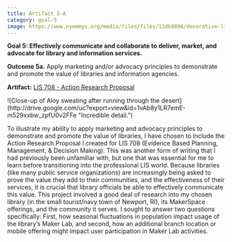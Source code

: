 ```yaml
---
title: Artifact 5-A
category: goal-5
image: https://www.nyemmys.org/media/files/files/11db8896/decorative-line-break-29.png
---
```


**Goal 5: Effectively communicate and collaborate to deliver, market, and advocate for library and information services.**

**Outcome 5a.** Apply marketing and/or advocacy principles to demonstrate and promote the value of 
libraries and information agencies.

**Artifact:** [LIS 708 - Action Research Proposal](https://docs.google.com/document/d/1CG95DsB5EKjm_IoZpYUTWUPnpi9MNnB6EpZfBh28xbY/edit?usp=sharing)

<div class="image-left" markdown="1">
![Close-up of Aloy sweating after running through the desert](http://drive.google.com/uc?export=view&id=1vAb8y1LR7emE-m529xxbw_zpfU0v2FFe "Incredible detail.")
</div>

To illustrate my ability to apply marketing and advocacy principles to demonstrate and promote the value of libraries, I have chosen to include the Action Research Proposal I created for LIS 708 (Evidence Based Planning, Management, & Decision Making). This was another form of writing that I had previously been unfamiliar with, but one that was essential for me to learn before transitioning into the professional LIS world. Because libraries (like many public service organizations) are increasingly being asked to prove the value they add to their communities, and the effectiveness of their services, it is crucial that library officials be able to effectively communicate this value. This project involved a good deal of research into my chosen library (in the small tourist/navy town of Newport, RI), its MakerSpace offerings, and the community it serves. I sought to answer two questions specifically: First, how seasonal fluctuations in population impact usage of the library’s Maker Lab, and second, how an additional branch location or mobile offering might impact user participation in Maker Lab activities.

